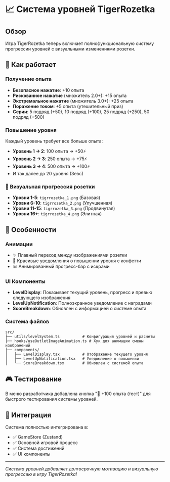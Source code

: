 # 📈 Система уровней TigerRozetka

## Обзор
Игра TigerRozetka теперь включает полнофункциональную систему прогрессии уровней с визуальными изменениями розетки.

## 🎯 Как работает

### Получение опыта
- **Безопасное нажатие**: +10 опыта
- **Рискованное нажатие** (множитель 2.0+): +15 опыта
- **Экстремальное нажатие** (множитель 3.0+): +25 опыта
- **Поражение током**: +5 опыта (утешительный приз)
- **Серии**: 5 подряд (+50), 10 подряд (+100), 25 подряд (+250), 50 подряд (+500)

### Повышение уровня
Каждый уровень требует все больше опыта:
- **Уровень 1 → 2**: 100 опыта → +50⚡
- **Уровень 2 → 3**: 250 опыта → +75⚡
- **Уровень 3 → 4**: 500 опыта → +100⚡
- И так далее до 20 уровня (Зевс)

### 🎨 Визуальная прогрессия розетки
- **Уровни 1-5**: `tigrrozetka_1.png` (Базовая)
- **Уровни 6-10**: `tigrrozetka_2.png` (Улучшенная)
- **Уровни 11-15**: `tigrrozetka_3.png` (Продвинутая)
- **Уровни 16+**: `tigrrozetka_4.png` (Элитная)

## 🚀 Особенности

### Анимации
- ✨ Плавный переход между изображениями розетки
- 🎉 Красивые уведомления о повышении уровня с конфетти
- 📊 Анимированный прогресс-бар с искрами

### UI Компоненты
- **LevelDisplay**: Показывает текущий уровень, прогресс и превью следующего изображения
- **LevelUpNotification**: Полноэкранное уведомление с наградами
- **ScoreBreakdown**: Обновлен с информацией о системе опыта

### Система файлов
```
src/
├── utils/levelSystem.ts          # Конфигурация уровней и расчеты
├── hooks/useOutletImageAnimation.ts # Хук для анимации смены изображений
├── components/
│   ├── LevelDisplay.tsx          # Отображение текущего уровня
│   ├── LevelUpNotification.tsx   # Уведомление о повышении
│   └── ScoreBreakdown.tsx        # Обновлен с системой опыта
```

## 🎮 Тестирование
В меню разработчика добавлена кнопка "🔧 +100 опыта (тест)" для быстрого тестирования системы уровней.

## 🔄 Интеграция
Система полностью интегрирована в:
- ✅ GameStore (Zustand)
- ✅ Основной игровой процесс
- ✅ Система достижений
- ✅ UI компоненты

---

*Система уровней добавляет долгосрочную мотивацию и визуальную прогрессию в игру TigerRozetka!*
